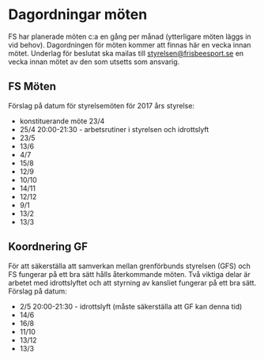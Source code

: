 # Dagordningar möten

FS har planerade möten c:a en gång per månad (ytterligare möten läggs in vid behov). Dagordningen för möten kommer att finnas här en vecka innan mötet. 
Underlag för beslutat ska  mailas till styrelsen@frisbeesport.se en vecka innan mötet av den som utsetts som ansvarig.

## FS Möten

Förslag på datum för styrelsemöten för 2017 års styrelse:
* konstituerande möte 23/4
* 25/4 20:00-21:30 - arbetsrutiner i styrelsen och idrottslyft
* 23/5
* 13/6
* 4/7
* 15/8
* 12/9
* 10/10
* 14/11
* 12/12
* 9/1
* 13/2
* 13/3

## Koordnering GF

För att säkerställa att samverkan mellan grenförbunds styrelsen (GFS) och FS fungerar på ett bra sätt hålls återkommande möten. Två viktiga delar är arbetet med idrottslyftet och att styrning av kansliet fungerar på ett bra sätt. Förslag på datum:

* 2/5 20:00-21:30 - idrottslyft (måste säkerställa att GF kan denna tid)
* 14/6
* 16/8
* 11/10
* 13/12
* 13/3
